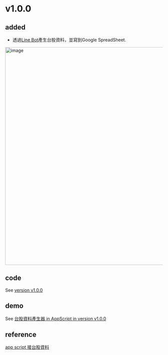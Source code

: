 # v1.0.0
## added 
+ 透過[Line Bot](https://line.me/R/ti/p/@662ymbul)產生台股資料，並寫到Google SpreadSheet.

<img width="696" alt="image" src="https://github.com/user-attachments/assets/6361ccd2-c2fe-47ff-8b9a-ec9cfac5aa36" />

## code
See [version v1.0.0](https://github.com/40843245/AppScript-project/tree/main/stock/%E5%8F%B0%E8%82%A1%E8%B3%87%E6%96%99%E7%94%A2%E7%94%9F%E5%99%A8/v1.0.0)
## demo
See [台股資料產生器 in AppScript in version v1.0.0](https://youtu.be/u8IlVUYB6xA)
## reference
[app script 接台股資料](https://vocus.cc/article/6762db06fd89780001f55382)
